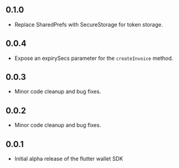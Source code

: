 ## 0.1.0

* Replace SharedPrefs with SecureStorage for token storage.

## 0.0.4

* Expose an expirySecs parameter for the `createInvoice` method.

## 0.0.3

* Minor code cleanup and bug fixes.

## 0.0.2

* Minor code cleanup and bug fixes.

## 0.0.1

* Initial alpha release of the flutter wallet SDK
